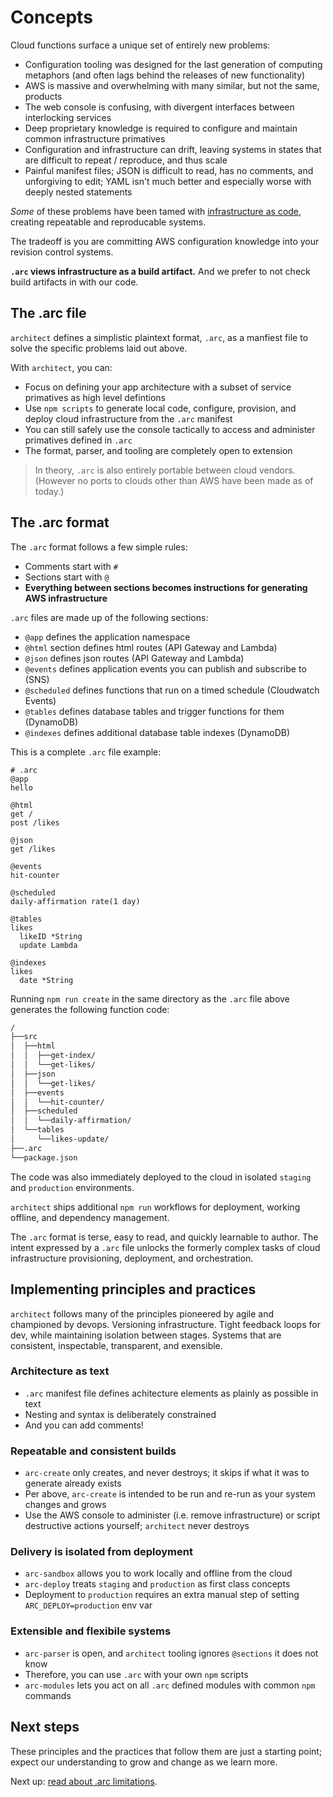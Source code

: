 # Concepts

Cloud functions surface a unique set of entirely new problems:

- Configuration tooling was designed for the last generation of computing metaphors (and often lags behind the releases of new functionality)
- AWS is massive and overwhelming with many similar, but not the same, products
- The web console is confusing, with divergent interfaces between interlocking services
- Deep proprietary knowledge is required to configure and maintain common infrastructure primatives
- Configuration and infrastructure can drift, leaving systems in states that are difficult to repeat / reproduce, and thus scale
- Painful manifest files; JSON is difficult to read, has no comments, and unforgiving to edit; YAML isn't much better and especially worse with deeply nested statements

_Some_ of these problems have been tamed with [infrastructure as code](https://en.wikipedia.org/wiki/Infrastructure_as_Code), creating repeatable and reproducable systems.

The tradeoff is you are committing AWS configuration knowledge into your revision control systems.

**`.arc` views infrastructure as a build artifact.** And we prefer to not check build artifacts in with our code.

## The .arc file

`architect` defines a simplistic plaintext format, `.arc`, as a manfiest file to solve the specific problems laid out above.

With `architect`, you can:

- Focus on defining your app architecture with a subset of service primatives as high level defintions
- Use `npm scripts` to  generate local code, configure, provision, and deploy cloud infrastructure from the `.arc` manifest
- You can still safely use the console tactically to access and administer primatives defined in `.arc`
- The format, parser, and tooling are completely open to extension

> In theory, `.arc` is also entirely portable between cloud vendors. (However no ports to clouds other than AWS have been made as of today.)

## The .arc format

The `.arc` format follows a few simple rules:

- Comments start with `#`
- Sections start with `@`
- **Everything between sections becomes instructions for generating AWS infrastructure**

`.arc` files are made up of the following sections: 

- `@app` defines the application namespace
- `@html` section defines html routes (API Gateway and Lambda)
- `@json`  defines json routes (API Gateway and Lambda)
- `@events` defines application events you can publish and subscribe to (SNS)
- `@scheduled` defines functions that run on a timed schedule (Cloudwatch Events)
- `@tables` defines database tables and trigger functions for them (DynamoDB)
- `@indexes` defines additional database table indexes (DynamoDB)

This is a complete `.arc` file example: 

```arc
# .arc
@app
hello

@html
get /
post /likes

@json
get /likes

@events
hit-counter

@scheduled
daily-affirmation rate(1 day)

@tables
likes
  likeID *String
  update Lambda

@indexes
likes
  date *String
```

Running `npm run create` in the same directory as the `.arc` file above generates the following function code:

```bash
/
├──src
│  ├──html
│  │  ├──get-index/
│  │  └──get-likes/
│  ├──json
│  │  └──get-likes/
│  ├──events
│  │  └──hit-counter/
│  ├──scheduled
│  │  └──daily-affirmation/
│  └──tables
│     └──likes-update/
├──.arc
└──package.json
```

The code was also immediately deployed to the cloud in isolated `staging` and `production` environments.

`architect` ships additional `npm run` workflows for deployment, working offline, and dependency management.

The `.arc` format is terse, easy to read, and quickly learnable to author. The intent expressed by a `.arc` file unlocks the formerly complex tasks of cloud infrastructure provisioning, deployment, and orchestration.

## Implementing principles and practices

`architect` follows many of the principles pioneered by agile and championed by devops. Versioning infrastructure. Tight feedback loops for dev, while maintaining isolation between stages. Systems that are consistent, inspectable, transparent, and exensible. 

### Architecture as text

- `.arc` manifest file defines achitecture elements as plainly as possible in text
- Nesting and syntax is deliberately constrained
- And you can add comments!

### Repeatable and consistent builds

- `arc-create` only creates, and never destroys; it skips if what it was to generate already exists
- Per above, `arc-create` is intended to be run and re-run as your system changes and grows
- Use the AWS console to administer (i.e. remove infrastructure) or script destructive actions yourself; `architect` never destroys

### Delivery is isolated from deployment

- `arc-sandbox` allows you to work locally and offline from the cloud 
- `arc-deploy` treats `staging` and `production` as first class concepts
- Deployment to `production` requires an extra manual step of setting `ARC_DEPLOY=production` env var

### Extensible and flexibile systems

- `arc-parser` is open, and `architect` tooling ignores `@sections` it does not know
- Therefore, you can use `.arc` with your own `npm` scripts
- `arc-modules` lets you act on all `.arc` defined modules with common `npm` commands

## Next steps

These principles and the practices that follow them are just a starting point; expect our understanding to grow and change as we learn more.

Next up: [read about .arc limitations](/intro/limits).
